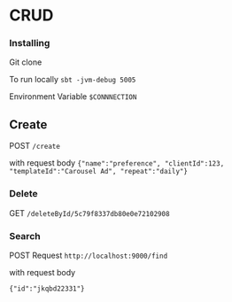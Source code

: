 #  CRUD

### Installing

Git clone

To run locally `sbt -jvm-debug 5005`

Environment Variable `$CONNNECTION`

## Create

POST `/create`

with request body
`{"name":"preference", "clientId":123, "templateId":"Carousel Ad", "repeat":"daily"}`

### Delete

GET `/deleteById/5c79f8337db80e0e72102908`

### Search

POST Request `http://localhost:9000/find`

with request body

`{"id":"jkqbd22331"}`




